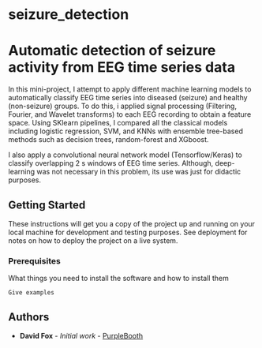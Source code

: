 # seizure_detection

# Automatic detection of seizure activity from EEG time series data

In this mini-project, I attempt to apply different machine learning models to automatically classify EEG time series into diseased (seizure) and healthy (non-seizure) groups. To do this, i applied signal processing (Filtering, Fourier, and Wavelet transforms) to each EEG recording to obtain a feature space. Using SKlearn pipelines, I compared all the classical models including logistic regression, SVM, and KNNs with ensemble tree-based methods such as decision trees, random-forest and XGboost.

I also apply a convolutional neural network model (Tensorflow/Keras) to classify overlapping 2 s windows of EEG time series. Although, deep-learning was not necessary in this problem, its use was just for didactic purposes.


## Getting Started

These instructions will get you a copy of the project up and running on your local machine for development and testing purposes. See deployment for notes on how to deploy the project on a live system.

### Prerequisites

What things you need to install the software and how to install them

```
Give examples
```

## Authors

* **David Fox** - *Initial work* - [PurpleBooth](https://github.com/PurpleBooth)
